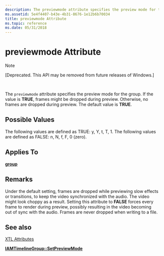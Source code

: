 ```yaml
---
description: The previewmode attribute specifies the preview mode for the group. If the value is TRUE, frames might be dropped during preview. Otherwise, no frames are dropped during preview. The default value is TRUE.
ms.assetid: 5e4f4407-b43e-4b31-8676-1e12b6b70034
title: previewmode Attribute
ms.topic: reference
ms.date: 05/31/2018
---
```


# previewmode Attribute

> [!Note]  
> \[Deprecated. This API may be removed from future releases of Windows.\]

 

The `previewmode` attribute specifies the preview mode for the group. If the value is **TRUE**, frames might be dropped during preview. Otherwise, no frames are dropped during preview. The default value is **TRUE**.

## Possible Values

The following values are defined as TRUE: y, Y, t, T, 1. The following values are defined as FALSE: n, N, f, F, 0 (zero).

## Applies To

[**group**](group-element.md)

## Remarks

Under the default setting, frames are dropped while previewing slow effects or transitions, to keep the video synchronized with the audio. The video might look choppy as a result. Setting this attribute to **FALSE** forces every frame to render during preview, possibly resulting in the video becoming out of sync with the audio. Frames are never dropped when writing to a file.

## See also

<dl> <dt>

[XTL Attributes](xtl-attributes.md)
</dt> <dt>

[**IAMTimelineGroup::SetPreviewMode**](iamtimelinegroup-setpreviewmode.md)
</dt> </dl>

 

 



